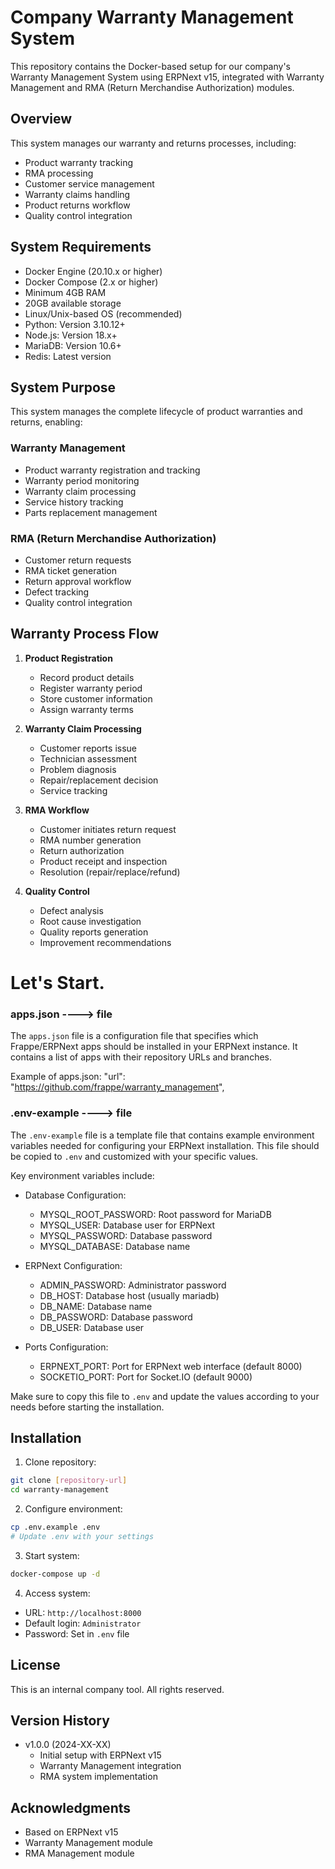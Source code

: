 # Company Warranty Management System

This repository contains the Docker-based setup for our company's Warranty Management System using ERPNext v15, integrated with Warranty Management and RMA (Return Merchandise Authorization) modules.

## Overview

This system manages our warranty and returns processes, including:
- Product warranty tracking
- RMA processing
- Customer service management
- Warranty claims handling
- Product returns workflow
- Quality control integration

## System Requirements

- Docker Engine (20.10.x or higher)
- Docker Compose (2.x or higher)
- Minimum 4GB RAM
- 20GB available storage
- Linux/Unix-based OS (recommended)
- Python: Version 3.10.12+
- Node.js: Version 18.x+
- MariaDB: Version 10.6+
- Redis: Latest version


## System Purpose

This system manages the complete lifecycle of product warranties and returns, enabling:

### Warranty Management
- Product warranty registration and tracking
- Warranty period monitoring
- Warranty claim processing
- Service history tracking
- Parts replacement management

### RMA (Return Merchandise Authorization)
- Customer return requests
- RMA ticket generation
- Return approval workflow
- Defect tracking
- Quality control integration

## Warranty Process Flow

1. **Product Registration**
   - Record product details
   - Register warranty period
   - Store customer information
   - Assign warranty terms

2. **Warranty Claim Processing**
   - Customer reports issue
   - Technician assessment
   - Problem diagnosis
   - Repair/replacement decision
   - Service tracking

3. **RMA Workflow**
   - Customer initiates return request
   - RMA number generation
   - Return authorization
   - Product receipt and inspection
   - Resolution (repair/replace/refund)

4. **Quality Control**
   - Defect analysis
   - Root cause investigation
   - Quality reports generation
   - Improvement recommendations

# Let's Start.

### apps.json ----> file
The `apps.json` file is a configuration file that specifies which Frappe/ERPNext apps should be installed in your ERPNext instance. It contains a list of apps with their repository URLs and branches.

Example of apps.json:
    "url": "https://github.com/frappe/warranty_management",

### .env-example ----> file
The `.env-example` file is a template file that contains example environment variables needed for configuring your ERPNext installation. This file should be copied to `.env` and customized with your specific values.

Key environment variables include:

- Database Configuration:
  - MYSQL_ROOT_PASSWORD: Root password for MariaDB
  - MYSQL_USER: Database user for ERPNext
  - MYSQL_PASSWORD: Database password
  - MYSQL_DATABASE: Database name

- ERPNext Configuration: 
  - ADMIN_PASSWORD: Administrator password
  - DB_HOST: Database host (usually mariadb)
  - DB_NAME: Database name
  - DB_PASSWORD: Database password
  - DB_USER: Database user

- Ports Configuration:
  - ERPNEXT_PORT: Port for ERPNext web interface (default 8000)
  - SOCKETIO_PORT: Port for Socket.IO (default 9000)

Make sure to copy this file to `.env` and update the values according to your needs before starting the installation.

## Installation
1. Clone repository:
```bash
git clone [repository-url]
cd warranty-management
```

2. Configure environment:
```bash
cp .env.example .env
# Update .env with your settings
```

3. Start system:
```bash
docker-compose up -d
```

4. Access system:
- URL: `http://localhost:8000`
- Default login: `Administrator`
- Password: Set in `.env` file


## License

This is an internal company tool. All rights reserved.

## Version History

- v1.0.0 (2024-XX-XX)
  - Initial setup with ERPNext v15
  - Warranty Management integration
  - RMA system implementation

## Acknowledgments

- Based on ERPNext v15
- Warranty Management module
- RMA Management module